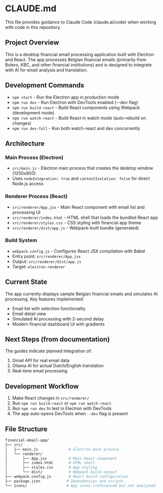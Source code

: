 # CLAUDE.md

This file provides guidance to Claude Code (claude.ai/code) when working with code in this repository.

## Project Overview

This is a desktop financial email processing application built with Electron and React. The app processes Belgian financial emails (primarily from Bolero, KBC, and other financial institutions) and is designed to integrate with AI for email analysis and translation.

## Development Commands

- `npm start` - Run the Electron app in production mode
- `npm run dev` - Run Electron with DevTools enabled (--dev flag)
- `npm run build-react` - Build React components using Webpack (development mode)
- `npm run watch-react` - Build React in watch mode (auto-rebuild on changes)
- `npm run dev-full` - Run both watch-react and dev concurrently

## Architecture

### Main Process (Electron)

- `src/main.js` - Electron main process that creates the desktop window (1200x800)
- Uses `nodeIntegration: true` and `contextIsolation: false` for direct Node.js access

### Renderer Process (React)

- `src/renderer/App.jsx` - Main React component with email list and processing UI
- `src/renderer/index.html` - HTML shell that loads the bundled React app
- `src/renderer/styles.css` - CSS styling with financial app theme
- `src/renderer/dist/app.js` - Webpack-built bundle (generated)

### Build System

- `webpack.config.js` - Configures React JSX compilation with Babel
- Entry point: `src/renderer/App.jsx`
- Output: `src/renderer/dist/app.js`
- Target: `electron-renderer`

## Current State

The app currently displays sample Belgian financial emails and simulates AI processing. Key features implemented:

- Email list with selection functionality
- Email detail view
- Simulated AI processing with 2-second delay
- Modern financial dashboard UI with gradients

## Next Steps (from documentation)

The guides indicate planned integration of:

1. Gmail API for real email data
2. Ollama AI for actual Dutch/English translation
3. Real-time email processing

## Development Workflow

1. Make React changes in `src/renderer/`
2. Run `npm run build-react` or `npm run watch-react`
3. Run `npm run dev` to test in Electron with DevTools
4. The app auto-opens DevTools when `--dev` flag is present

## File Structure

```bash
financial-email-app/
├── src/
│   ├── main.js              # Electron main process
│   └── renderer/
│       ├── App.jsx          # Main React component
│       ├── index.html       # HTML shell
│       ├── styles.css       # App styling
│       └── dist/            # Webpack build output
├── webpack.config.js        # React build configuration
├── package.json            # Dependencies and scripts
└── icons/                  # App icons (referenced but not analyzed)
```
